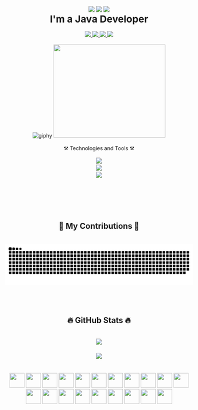     
<div align="center"> 
  <img width="100" src="https://user-images.githubusercontent.com/74038190/216654095-6f6772e4-e433-4bba-9164-1ca6f463ac3f.gif" > 
  <img src="https://readme-typing-svg.herokuapp.com/?font=Righteous&size=35&center=true&vCenter=true&width=500&height=70&duration=4000&lines=Hi+There!+👋;+I'm+Van+Dinh!;"/>
  <img width="100" src="https://user-images.githubusercontent.com/74038190/216654095-6f6772e4-e433-4bba-9164-1ca6f463ac3f.gif" > 

</div>

<div align="center">
    
</div>

<div align="center" style="font-size: 26px; font-weight: bold;">I'm a Java Developer</div>

<br/>

<div align="center"> </div>

<div align="center"> 
  <a href="mailto:dinnguyen.ptho@gmail.com">
    <img src="https://img.shields.io/badge/Gmail-D14836?logo=gmail&logoColor=white" width="80"/>
  </a>
  <a href="" target="_blank">
    <img src="https://img.shields.io/badge/Facebook-%231877F2.svg?logo=Facebook&logoColor=white" target="_blank" width="107" />
  </a>
  <a href="https://thanhtin4401.github.io/myWebSite/" target="_blank">
     <img src="https://img.shields.io/badge/Discord-%235865F2.svg?&logo=discord&logoColor=white" target="_blank" width="93"/> <!-- sqlite, safari, google-chrome are other good icon options -->
  </a>
  <a href="https://thanhtin4401.github.io/myWebSite/" target="_blank">
    <img src="https://img.shields.io/badge/Instagram-%23E4405F.svg?logo=Instagram&logoColor=white" target="_blank" width="110"/> <!-- sqlite, safari, google-chrome are other good icon options -->
 </a>
</div>
<br>
<div align="center">
  <img src="https://user-images.githubusercontent.com/74038190/225813708-98b745f2-7d22-48cf-9150-083f1b00d6c9.gif" alt="giphy" width="300" height="250" />
  <img src="https://user-images.githubusercontent.com/74038190/235224431-e8c8c12e-6826-47f1-89fb-2ddad83b3abf.gif" alt="" width="300" height="250">
</div>
<br>
<div align="center">⚒️ Technologies and Tools ⚒️</div>
<br>
<div align="center">
    <img src="https://skillicons.dev/icons?i=java,html,css,javascript" /><br>
    <img src="https://skillicons.dev/icons?i=spring,cpp,cs,python,mysql" /><br>
    <img src="https://skillicons.dev/icons?i=github,git,vscode,idea,visualstudio,sublime,linux,instagram,discord" />
</div>
  <br/><br/><br/>
<div align="center">
  <img src="https://user-images.githubusercontent.com/74038190/212284115-f47cd8ff-2ffb-4b04-b5bf-4d1c14c0247f.gif" alt="" height="5" width="100%">
</div>
<br>
<div align="center">
  <h2>🐍 My Contributions 🐍</h2>
  <br>
  <img alt="snake eating my contributions" src="https://raw.githubusercontent.com/Platane/snk/output/github-contribution-grid-snake.svg"  style="color: red;"/>
  <br/><br/><br/>
</div>

<div align="center">
  <img src="https://user-images.githubusercontent.com/74038190/212284115-f47cd8ff-2ffb-4b04-b5bf-4d1c14c0247f.gif" alt="" height="5" width="100%">
</div>
<h2 align="center">🔥 GitHub Stats 🔥</h2>
<br>
<div align=center>
  <a href="#" title="vandinh">
    <img width="460" src="https://github-readme-stats.vercel.app/api/top-langs/?username=VanDinhDev&theme=omni&hide_border=true&include_all_commits=false&count_private=false&layout=compact" align="center"/>
  </a>
</div>


<h3 align="center">
    <img src="https://readme-typing-svg.herokuapp.com/?font=Righteous&size=25&center=true&vCenter=true&width=500&height=70&duration=4000&lines=Thanks+for+visiting!+✌️;+Shoot+me+a+message+on+Linkedin!">
</h3>
<br>
<div align="center">
    <img src="https://camo.githubusercontent.com/5ad6679a100599b10c6833c4c4eb5e7128b58e66a1f95f77fb87bfc791b4dd24/68747470733a2f2f63756c746f667468657061727479706172726f742e636f6d2f706172726f74732f68642f676974687562706172726f742e676966" alt="" width="40" height="40">
    <img src="https://camo.githubusercontent.com/428feb3c47baf3db1e34cdd839386a3d4bbe6c2c4b2671111f4c0edff0bedae0/68747470733a2f2f63756c746f667468657061727479706172726f742e636f6d2f666c6167732f68642f6972616e706172726f742e676966" alt="" width="40" height="40">
    <img src="https://camo.githubusercontent.com/d50eff3850de45840a5ca6bb2fb636fce56e47d22b98caf05b35e674d6b1eaca/68747470733a2f2f63756c746f667468657061727479706172726f742e636f6d2f706172726f74732f6173796e63706172726f742e676966" alt="" width="40" height="40">
    <img src="https://camo.githubusercontent.com/ff4478f93581788c3f10a8961c0622cc36f37c7115f91a6b68443726005d4a43/68747470733a2f2f63756c746f667468657061727479706172726f742e636f6d2f706172726f74732f68642f3630667073706172726f742e676966" alt="" width="40" height="40">
    <img src="https://camo.githubusercontent.com/4c9034168c72043fe7a9ec848a3e3b7b3d04b3c28f39b66f73c4b168ccced0a2/68747470733a2f2f63756c746f667468657061727479706172726f742e636f6d2f706172726f74732f68642f737461626c65706172726f742e676966" alt="" width="40" height="40">
    <img src="https://camo.githubusercontent.com/5ba164de84027722b75ce952932baea1a4054586305264972e78c3586e7a975a/68747470733a2f2f63756c746f667468657061727479706172726f742e636f6d2f706172726f74732f68642f6879706e6f706172726f746c696768742e676966" alt="" width="40" height="40">
    <img src="https://camo.githubusercontent.com/cca9227b55fbc8ea9708587cb218de00f319c2118cf6cc15a14bcf2b65053e05/68747470733a2f2f63756c746f667468657061727479706172726f742e636f6d2f706172726f74732f68642f6f70656e736f75726365706172726f742e676966" alt="" width="40" height="40">
    <img src="https://camo.githubusercontent.com/9cb8ee82745871e1145ec14cf88678cd603543778df5007c77e219e933fae8b1/68747470733a2f2f63756c746f667468657061727479706172726f742e636f6d2f706172726f74732f68642f6465616c7769746869746e6f77706172726f742e676966" alt="" width="40" height="40">
    <img src="https://camo.githubusercontent.com/5ba164de84027722b75ce952932baea1a4054586305264972e78c3586e7a975a/68747470733a2f2f63756c746f667468657061727479706172726f742e636f6d2f706172726f74732f68642f6879706e6f706172726f746c696768742e676966" alt="" width="40" height="40">
    <img src="https://camo.githubusercontent.com/748433fbf833d18f543ad4bb6d8c8c4f7f340c7fe8b9706df131a525049f0c8c/68747470733a2f2f63756c746f667468657061727479706172726f742e636f6d2f706172726f74732f68642f6c6170746f705f706172726f742e676966" alt="" width="40" height="40">
    <img src="https://camo.githubusercontent.com/80bf69eac4a2a8976c7adff9625bdaa6dcf86b3fce190586ad1bd719fa2403d0/68747470733a2f2f63756c746f667468657061727479706172726f742e636f6d2f706172726f74732f68642f6d6f6f6e77616c6b696e67706172726f742e676966" alt="" width="40" height="40">
    <img src="https://camo.githubusercontent.com/98f7a48a51d09d6d76bdfeb62e8dff246cf2336da0fa658c14be2debe763d4a0/68747470733a2f2f63756c746f667468657061727479706172726f742e636f6d2f706172726f74732f68642f736369656e6365706172726f742e676966" alt="" width="40" height="40">
    <img src="https://camo.githubusercontent.com/4729fce2940a9504d988976671cb74482208c9e9e9f4d936260a62c31a8038f7/68747470733a2f2f63756c746f667468657061727479706172726f742e636f6d2f706172726f74732f68642f6d656c64706172726f742e676966" alt="" width="40" height="40">
    <img src="https://camo.githubusercontent.com/15917c4c7fc70b05a5ea01f482457cbd0826b810116b1b6bbb3665102033873d/68747470733a2f2f63756c746f667468657061727479706172726f742e636f6d2f706172726f74732f68642f666f6f7462616c6c706172726f742e676966" alt="" width="40" height="40">
    <img src="https://camo.githubusercontent.com/e7d197bda11b2259f9a4b1240f6800d07551f26fd298e59d23ee7397af04e4ba/68747470733a2f2f63756c746f667468657061727479706172726f742e636f6d2f706172726f74732f68642f696c6c756d696e617469706172726f742e676966" alt="" width="40" height="40">
    <img src="https://camo.githubusercontent.com/f29e9211190694d2eea4e08cb2df14e99bcdfef9356215de868b68359305f294/68747470733a2f2f63756c746f667468657061727479706172726f742e636f6d2f706172726f74732f68642f6d75737461636865706172726f742e676966" alt="" width="40" height="40">
    <img src="https://camo.githubusercontent.com/f8672e0c6ebb1a0a67c4fecd418a116f01010bbdfaea4ebca6d193d69325e2fe/68747470733a2f2f63756c746f667468657061727479706172726f742e636f6d2f706172726f74732f666978706172726f742e676966" alt="" width="40" height="40">
    <img src="https://camo.githubusercontent.com/f8672e0c6ebb1a0a67c4fecd418a116f01010bbdfaea4ebca6d193d69325e2fe/68747470733a2f2f63756c746f667468657061727479706172726f742e636f6d2f706172726f74732f666978706172726f742e676966" alt="" width="40" height="40">
    <img src="https://camo.githubusercontent.com/98f7a48a51d09d6d76bdfeb62e8dff246cf2336da0fa658c14be2debe763d4a0/68747470733a2f2f63756c746f667468657061727479706172726f742e636f6d2f706172726f74732f68642f736369656e6365706172726f742e676966" alt="" width="40" height="40">
    <img src="https://camo.githubusercontent.com/5ad6679a100599b10c6833c4c4eb5e7128b58e66a1f95f77fb87bfc791b4dd24/68747470733a2f2f63756c746f667468657061727479706172726f742e636f6d2f706172726f74732f68642f676974687562706172726f742e676966" alt="" width="40" height="40">
</div>
</body>
</html>

<!-- https://github.com/inttter/md-badges -->

